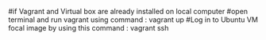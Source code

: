 #if Vagrant and Virtual box are already installed on local computer
#open terminal and run vagrant using command : vagrant up
#Log in to Ubuntu VM focal image by using this command : vagrant ssh
